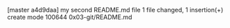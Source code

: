 [master a4d9daa] my second README.md file
 1 file changed, 1 insertion(+)
 create mode 100644 0x03-git/README.md
